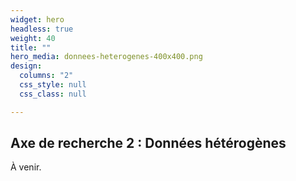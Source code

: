 ```yaml
---
widget: hero
headless: true
weight: 40
title: ""
hero_media: donnees-heterogenes-400x400.png
design:
  columns: "2"
  css_style: null
  css_class: null

---
```


## **Axe de recherche 2 : Données hétérogènes**

À venir.
